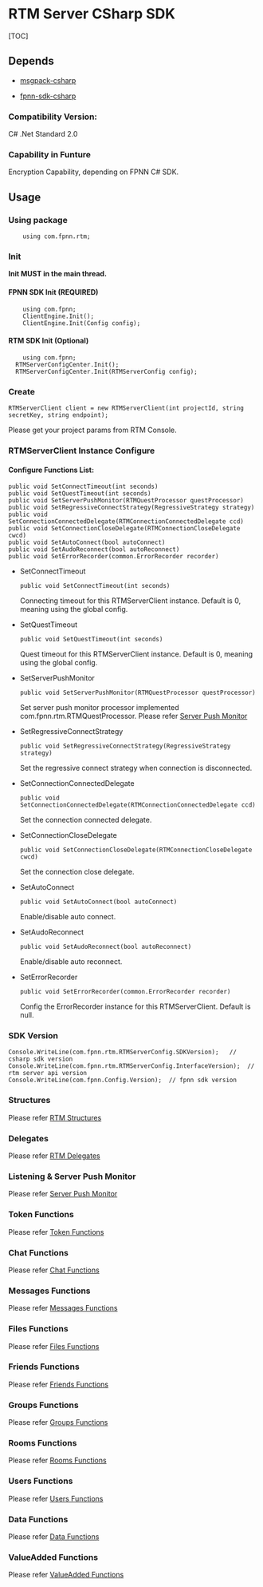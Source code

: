 # RTM Server CSharp SDK

[TOC]

## Depends

* [msgpack-csharp](https://github.com/highras/msgpack-csharp)

* [fpnn-sdk-csharp](https://github.com/highras/fpnn-sdk-csharp)



### Compatibility Version:

C# .Net Standard 2.0



### Capability in Funture

Encryption Capability, depending on FPNN C# SDK.

## Usage

### Using package
```
	using com.fpnn.rtm;
```


### Init

**Init MUST in the main thread.**

#### FPNN SDK Init (REQUIRED)

```
	using com.fpnn;
	ClientEngine.Init();
	ClientEngine.Init(Config config);
```

#### RTM SDK Init (Optional)

```
	using com.fpnn;
  RTMServerConfigCenter.Init();
  RTMServerConfigCenter.Init(RTMServerConfig config);
```


### Create

	RTMServerClient client = new RTMServerClient(int projectId, string secretKey, string endpoint);

Please get your project params from RTM Console.



### RTMServerClient Instance Configure

#### Configure Functions List:

	public void SetConnectTimeout(int seconds)
	public void SetQuestTimeout(int seconds)
	public void SetServerPushMonitor(RTMQuestProcessor questProcessor)
	public void SetRegressiveConnectStrategy(RegressiveStrategy strategy)
	public void SetConnectionConnectedDelegate(RTMConnectionConnectedDelegate ccd)
	public void SetConnectionCloseDelegate(RTMConnectionCloseDelegate cwcd)
	public void SetAutoConnect(bool autoConnect)
	public void SetAudoReconnect(bool autoReconnect)
	public void SetErrorRecorder(common.ErrorRecorder recorder)



* SetConnectTimeout

  ```
  public void SetConnectTimeout(int seconds)
  ```

  Connecting timeout for this RTMServerClient instance. Default is 0, meaning using the global config. 

  

* SetQuestTimeout

  ```
  public void SetQuestTimeout(int seconds)
  ```

  Quest timeout for this RTMServerClient instance. Default is 0, meaning using the global config.

  

* SetServerPushMonitor

  ```
  public void SetServerPushMonitor(RTMQuestProcessor questProcessor)
  ```

  Set server push monitor processor implemented com.fpnn.rtm.RTMQuestProcessor. Please refer [Server Push Monitor](doc/ServerPushMonitor.md)

  

* SetRegressiveConnectStrategy

  ```
  public void SetRegressiveConnectStrategy(RegressiveStrategy strategy)
  ```

  Set the regressive connect strategy when connection is disconnected.



* SetConnectionConnectedDelegate

  ```
  public void SetConnectionConnectedDelegate(RTMConnectionConnectedDelegate ccd)
  ```

  Set the connection connected delegate.

  

* SetConnectionCloseDelegate

  ```
  public void SetConnectionCloseDelegate(RTMConnectionCloseDelegate cwcd)
  ```

  Set the connection close delegate.

  

* SetAutoConnect

  ```
  public void SetAutoConnect(bool autoConnect)
  ```

  Enable/disable auto connect.
  
  

* SetAudoReconnect

  ```
  public void SetAudoReconnect(bool autoReconnect)
  ```

  Enable/disable auto reconnect.

  

* SetErrorRecorder

  ```
  public void SetErrorRecorder(common.ErrorRecorder recorder)
  ```

  Config the ErrorRecorder instance for this RTMServerClient. Default is null.



### SDK Version

	Console.WriteLine(com.fpnn.rtm.RTMServerConfig.SDKVersion);   // csharp sdk version
	Console.WriteLine(com.fpnn.rtm.RTMServerConfig.InterfaceVersion);  // rtm server api version
	Console.WriteLine(com.fpnn.Config.Version);  // fpnn sdk version


### Structures

Please refer [RTM Structures](doc/Structures.md)



### Delegates

Please refer [RTM Delegates](doc/Delegates.md)



### Listening & Server Push Monitor

Please refer [Server Push Monitor](doc/ServerPushMonitor.md)



### Token Functions

Please refer [Token Functions](doc/Token.md)



### Chat Functions

Please refer [Chat Functions](doc/Chat.md)



### Messages Functions

Please refer [Messages Functions](doc/Messages.md)



### Files Functions

Please refer [Files Functions](doc/Files.md)



### Friends Functions

Please refer [Friends Functions](doc/Friends.md)



### Groups Functions

Please refer [Groups Functions](doc/Groups.md)



### Rooms Functions

Please refer [Rooms Functions](doc/Rooms.md)



### Users Functions

Please refer [Users Functions](doc/Users.md)



### Data Functions

Please refer [Data Functions](doc/Data.md)



### ValueAdded Functions

Please refer [ValueAdded Functions](doc/ValueAdded.md)

